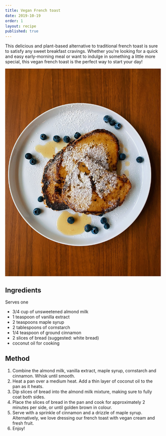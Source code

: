 ```yaml
---
title: Vegan French toast
date: 2019-10-19
order: 1
layout: recipe
published: true
---
```

T﻿his delicious and plant-based alternative to traditional french toast is sure to satisfy any sweet breakfast cravings. Whether you're looking for a quick and easy early-morning meal or want to indulge in something a little more special, this vegan french toast is the perfect way to start your day! 

![french toast with blueberries](../uploads/kristin-hillery-dtxsjlea8g0-unsplash.jpg)

## Ingredients

S﻿erves one

* 3/4 cup of unsweetened almond milk 
* 1 teaspoon of vanilla extract
* 2 teaspoons maple syrup
* 2﻿ tablespoons of cornstarch
* 1﻿/4 teaspoon of ground cinnamon
* 2﻿ slices of bread (suggested: white bread)
* c﻿oconut oil for cooking

## Method

1. C﻿ombine the almond milk, vanilla extract, maple syrup, cornstarch and cinnamon. Whisk until smooth.
2. H﻿eat a pan over a medium heat. Add a thin layer of coconut oil to the pan as it heats.
3. D﻿ip slices of bread into the almond milk mixture, making sure to fully coat both sides. 
4. P﻿lace the slices of bread in the pan and cook for approximately 2 minutes per side, or until golden brown in colour.
5. S﻿erve with a sprinkle of cinnamon and a drizzle of maple syrup. Alternatively, we love dressing our french toast with vegan cream and fresh fruit. 
6. E﻿njoy!